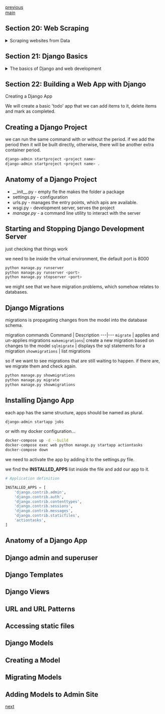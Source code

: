 <!--
// cSpell:ignore scrapy beautifulsoup aquote Virtualenv urlopen urllib startproject middlewares aciobanu runspider pinterest disqus mahalo wsgi runserver stopserver makemigrations sqlmigrate showmigrations startapp actiontasks contenttypes staticfiles
-->

[previous](section_17_19_exceptions_projects_gui.md)\
[main](../README.md)

## Section 20: Web Scraping

<details>
<summary>
Scraping websites from Data
</summary>

web harvesting, web data extraction, downloading information from websites and analyzing it. used for indexing websites, online shopping (finding the best price) or getting product reviews.

basic rules:

- check the website terms and conditions to avoid legal issues.
- don't be too aggressive (too many calls can count as DOS attack).
- check the layout of the site and adapt the code to it.

### Tools for Web Scraping

some popular tools:

- scrapy - open source tool, used for crawling web sites and extracting structured data.\
  `pip install Scrapy`

- beautiful soup. a python library for getting data from HTML and XML files\
  `pip instal beautifulsoup4` (bs4)

### What we will Scrape

in this course we will practice by scraping a [quotes website](https://bluelimelearning.github.io/my-fav-quotes)

website is down. but here is how the html looks like (one quote only).

```html
<!DOCTYPE html>
<html>
  <head>
    <meta charset="utf-8" />
    <title>My Favorite Quotes</title>
    <link rel="stylesheet" href="style.css" />
  </head>
  <body>
    <h1>Words of Wisdom</h1>
    <div id="wrapper">
      <div class="quotes">
        <p class="aquote">
          I hear and I forget.<br />I see and I remember.<br />I do and i
          understand.
        </p>
        <p class="author">Confucius</p>
      </div>
    </div>
  </body>
</html>
```

### Virtual Environment

when we install python, it's installed globally, but we might want to install different packages per project. this can be done with a virtual environment (or a container!). we can create a virtual environment with the **Virtualenv** tool.

we create a directory and go into it, and then we make sure we have the package installed

```sh
mkdir new_env
cd new_env
pip show virtualenv
pip install virtualenv
virtualenv <env_name>
<env_name>\scripts\activate #activate
<env_name>\scripts\deactivate #activate
```

**when we activate the virtual environment, the prompt should change to the environment name.**

(I'm using a dockerfile, because it's easier for me to do so.)

### Installing Beautiful Soup

we can install beautiful soup inside the virtual environment (or in the docker image)

```sh
pip install beautifulsoup4
```

now we can import the package in our python code.

### Prototyping the Script

this comes before the script itself. the videos are in a bad order.

the **urllib** package has the **request** object and the _read()_ function.

we start with the python shell, this way we can always go back and change stuff or look at our variables.
we could probably just take the html from the file itself without the request or the client.

```py
from urllib.request import urlopen as uReq
from bs4 import BeautifulSoup as soup

quotes_page = "https://bluelimelearning.github.io/my-fav-quotes"

url_client = uReq(quotes_page)
website_data = url_client.read()
url_client.close()
page_soup = soup(page_html,"html.parser")
quotes = page_soup.findAll("div",{"class":"quotes"}) #name, attributes
len(quotes)
quotes[0].text #just the text
page_soup.h1 #h1 elements
page_soup.h1.text.strip() #h1 elements text
```

### Build a Web Scrapping Script

we can start building our app at last.

we import what we need from the packages, and then we define the html page which we want to scrape.

```py
from urllib.request import urlopen as uReq
from bs4 import BeautifulSoup as soup

quotes_page = "https://bluelimelearning.github.io/my-fav-quotes"

def scrape(page):
    with uReq(page) as uClient:
        page_html = uClient.read()
    page_soup = soup(page_html,"html.parser")
    return page_soup

def getQuotes(soupPage):
    quotes = soupPage.findAll("div",{"class":"quotes"})
    return quotes

page = scrape(quotes_page)
quotes = getQuotes(page)
print(len(quotes))
print(quotes)
```

**I had to play around a lot with nginx to make this work. it was a mess**

### Testing and Saving Scraped Data

this continues the python script.

we redirect the output of the script to a file.

```sh
python scrape_quotes.py > quotes.text
```

### Installing Scrapy

now we will use Scrapy to scrape web pages.
we can install it inside the virtual environment

```sh
python pip install Scrapy
```

### Creating a Scrapy Project

[Scrapy on docker hub](https://github.com/aciobanu/docker-scrapy)

we need a new scrapy project, so we move to the directory

```sh
mkdir scraping
cd scraping
Scrapy startproject <projectName> .
#docker
docker container run --rm -v $(pwd) aciobanu/scrapy startproject Scrapy
```

this creates a default scrappy project.
it has the project directory and the _scrapy.cfg_ configuration file and other files inside the project

- \_\_init\_\_.py
- items.py
- middlewares.py
- pipelines.py
- settings.py
- spiders (folder)

### Scrapy Architecture

how the data flow works in Scrapy.

there is an engine that controls everything, a spider asks the engine to crawl a website, and it schedules a search. a scheduler receives the requests and manages the requests to the engine. there is a downloader and a downloader middleware. the spiders process the response and return the parsed objects to the engine. the items are sent to the item pipeline, which further process them.

### Creating a Spider

spiders are classes that Scrapy uses to scrape with. spiders must derive from the **scrapy.Spider** class and must define the initial request they make.

we must give it a name, which urls it scrapes and how it parses them. we don't need to create a constructor because we don't add anything to the object instance.

scrapy uses selectors (just like other languages), the same selectors we use with CSS, (also something called Xpath)

[CSS selectors](https://www.w3schools.com/cssref/css_selectors.asp)

we also use the _yield_ keyword to return the item from generator.

```py
import scrapy

class QuotesSpider(scrapy.Spider):
    name= "quote"
    start_urls =["https://bluelimelearning.github.io/my-fav-quotes"]


    def parse(self,response):
        for quote in response.css("div.quotes"): #div elements with the quotes class
            yield {
                "quote":quote.css("p.aquote::text").extract(),
                "author":quote.css("p.author::text").extract_first(),
            }
```

### Scraping Data with Scrapy Shell

an interactive shell to debug scraping

[Scrapy documentation](https://docs.scrapy.org/en/latest/topics/shell.html)

i used a docker file

```sh
Scrapy shell <some website>

docker container run --rm -ti  aciobanu/scrapy shell
```

now we can start scraping from the shell

```
fetch("https://bluelimelearning.github.io/my-fav-quotes")
response
response.css("title")
response.css("title::text").extract()
response.css('head')
quote =response.css('div'.quotes")[0]
exit()
```

### Running the Spider

to run a spider we move to the directory with with the spider and run a command. we can determine what format we wish to save the data to, we can use xml, json or csv.

```sh
cd scrapy/spiders
scrapy runspider quotes_spider.py -o quotes.xml
```

</details>

## Section 21: Django Basics

<details>
<summary>
The basics of Django and web development
</summary>

[Django](https://www.djangoproject.com/) is an open source web application written in python. a web framework is a collection of tools and components to create websites. it is not a programming language.

django was used to build websites and programs such as:

- Instagram
- Pinterest
- The Onion
- Disqus
- Mahalo
- Nasa
- and many more, see [Django Sites](https://djangosites.org/)

### Django Architecture

django uses mvc architecture, model-view-controller. but with four parts and different names

- URL Patterns - request path, direct the request to a view.
- Views - a logic layer, take a request a returns a response.
- Models - the data itself.
- Templates - how the data is displayed.

### Creating Project Directory

we create a directory for the project
[try here](https://testdriven.io/blog/dockerizing-django-with-postgres-gunicorn-and-nginx/)
or [here](https://docs.docker.com/samples/django/)

```sh
.\env\Scripts\activate
pip install django==3.2.6
env\Scripts\django-admin.exe startproject .
python todoApp\manage.py migrate
python todoApp\manage.py runserver
echo "Django==3.2.6" > requirements.txt #remove quotes
env\Scripts\deactivate
del env
```

### Django App vs Django Project

a django project is not the same as a django app. an app is a web application that does something. a project is a collection of configurations and apps that make up a website. one project can use many apps, and the same app can be used in many projects.

</details>

## Section 22: Building a Web App with Django

<!-- <details> -->
<summary>
Creating a Django App
</summary>

We will create a basic 'todo' app that we can add items to it, delete items and mark as completed.

## Creating a Django Project

we can run the same command with or without the period. if we add the period then it will be built directly, otherwise, there will be another extra container period.

```sh
django-admin startproject <project name>
django-admin startproject <project name> .
```

## Anatomy of a Django Project

- \_\_init\_\_.py - empty fle the makes the folder a package
- settings.py - configuration
- urls.py - manages the entry points, which apis are available.
- wsgi.py - development server, serves the project
- _manage.py_ - a command line utility to interact with the server

## Starting and Stopping Django Development Server

just checking that things work

we need to be inside the virtual environment, the default port is 8000

```sh
python manage.py runserver
python manage.py runserver <port>
python manage.py stopserver <port>
```

we might see that we have migration problems, which somehow relates to databases.

## Django Migrations

migrations is propagating changes from the model into the database schema.

migration commands
Command | Description
---|---
`migrate` | applies and un-applies migrations
`makemigrations`| create a new migration based on changes to the model
`sqlmigrate` | displays the sql statements for a migration
`showmigrations` | list migrations

so if we want to see migrations that are still waiting to happen. if there are, we migrate them and check again.

```sh
python manage.py showmigrations
python manage.py migrate
python manage.py showmigrations
```

## Installing Django App

each app has the same structure, apps should be named as plural.

```sh
django-admin startapp jobs
```

or with my docker configuration...

```sh
docker-compose up -d --build
docker-compose exec web python manage.py startapp actiontasks
docker-compose down
```

we need to activate the app by adding it to the settings.py file.

we find the **INSTALLED_APPS** list inside the file and add our app to it.

```py
# Application definition

INSTALLED_APPS = [
    'django.contrib.admin',
    'django.contrib.auth',
    'django.contrib.contenttypes',
    'django.contrib.sessions',
    'django.contrib.messages',
    'django.contrib.staticfiles',
    'actiontasks',
]
```

## Anatomy of a Django App

## Django admin and superuser

## Django Templates

## Django Views

## URL and URL Patterns

## Accessing static files

## Django Models

## Creating a Model

## Migrating Models

## Adding Models to Admin Site

</details>

[next]()
